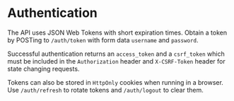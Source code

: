 # Authentication

The API uses JSON Web Tokens with short expiration times. Obtain a token by POSTing to `/auth/token` with form data `username` and `password`.

Successful authentication returns an `access_token` and a `csrf_token` which must be included in the `Authorization` header and `X-CSRF-Token` header for state changing requests.

Tokens can also be stored in `HttpOnly` cookies when running in a browser. Use `/auth/refresh` to rotate tokens and `/auth/logout` to clear them.
